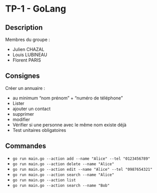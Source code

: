 # TP-1 - GoLang

## Description
Membres du groupe : 
- Julien CHAZAL
- Louis LUBINEAU
- Florent PARIS

## Consignes
Créer un annuaire :
- au minimum “nom prénom” + “numéro de téléphone”
- Lister
- ajouter un contact
- supprimer
- modifier
- Vérifier si une personne avec le même nom existe déjà
- Test unitaires obligatoires

## Commandes
- `go run main.go --action add --name "Alice" --tel "0123456789"`
- `go run main.go --action delete --name "Alice"`
- `go run main.go --action edit --name "Alice" --tel "0987654321"`
- `go run main.go --action search --name "Alice"`
- `go run main.go --action list`
- `go run main.go --action search --name "Bob"`
